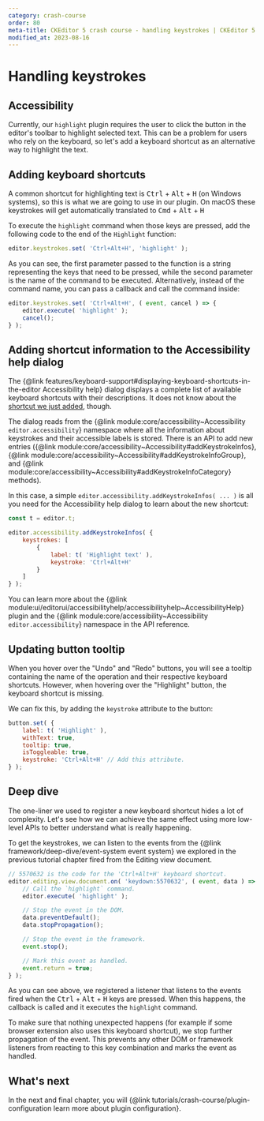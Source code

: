 ```yaml
---
category: crash-course
order: 80
meta-title: CKEditor 5 crash course - handling keystrokes | CKEditor 5 Documentation
modified_at: 2023-08-16
---
```


# Handling keystrokes

## Accessibility

Currently, our `highlight` plugin requires the user to click the button in the editor's toolbar to highlight selected text. This can be a problem for users who rely on the keyboard, so let's add a keyboard shortcut as an alternative way to highlight the text.

## Adding keyboard shortcuts

A common shortcut for highlighting text is <kbd>Ctrl</kbd> + <kbd>Alt</kbd> + <kbd>H</kbd> (on Windows systems), so this is what we are going to use in our plugin. On macOS these keystrokes will get automatically translated to <kbd>Cmd</kbd> + <kbd>Alt</kbd> + <kbd>H</kbd>

To execute the `highlight` command when those keys are pressed, add the following code to the end of the `Highlight` function:

```js
editor.keystrokes.set( 'Ctrl+Alt+H', 'highlight' );
```

As you can see, the first parameter passed to the function is a string representing the keys that need to be pressed, while the second parameter is the name of the command to be executed. Alternatively, instead of the command name, you can pass a callback and call the command inside:

```js
editor.keystrokes.set( 'Ctrl+Alt+H', ( event, cancel ) => {
	editor.execute( 'highlight' );
	cancel();
} );
```

## Adding shortcut information to the Accessibility help dialog

The {@link features/keyboard-support#displaying-keyboard-shortcuts-in-the-editor Accessibility help} dialog displays a complete list of available keyboard shortcuts with their descriptions. It does not know about the [shortcut we just added](#adding-keyboard-shortcuts), though.

The dialog reads from the {@link module:core/accessibility~Accessibility `editor.accessibility`} namespace where all the information about keystrokes and their accessible labels is stored. There is an API to add new entries ({@link module:core/accessibility~Accessibility#addKeystrokeInfos}, {@link module:core/accessibility~Accessibility#addKeystrokeInfoGroup}, and {@link module:core/accessibility~Accessibility#addKeystrokeInfoCategory} methods).

In this case, a simple `editor.accessibility.addKeystrokeInfos( ... )` is all you need for the Accessibility help dialog to learn about the new shortcut:

```js
const t = editor.t;

editor.accessibility.addKeystrokeInfos( {
	keystrokes: [
		{
			label: t( 'Highlight text' ),
			keystroke: 'Ctrl+Alt+H'
		}
	]
} );
```

You can learn more about the {@link module:ui/editorui/accessibilityhelp/accessibilityhelp~AccessibilityHelp} plugin and the {@link module:core/accessibility~Accessibility `editor.accessibility`} namespace in the API reference.

## Updating button tooltip

When you hover over the "Undo" and "Redo" buttons, you will see a tooltip containing the name of the operation and their respective keyboard shortcuts. However, when hovering over the "Highlight" button, the keyboard shortcut is missing.

We can fix this, by adding the `keystroke` attribute to the button:

```js
button.set( {
	label: t( 'Highlight' ),
	withText: true,
	tooltip: true,
	isToggleable: true,
	keystroke: 'Ctrl+Alt+H' // Add this attribute.
} );
```

## Deep dive

The one-liner we used to register a new keyboard shortcut hides a lot of complexity. Let's see how we can achieve the same effect using more low-level APIs to better understand what is really happening.

To get the keystrokes, we can listen to the events from the {@link framework/deep-dive/event-system event system} we explored in the previous tutorial chapter fired from the Editing view document.

```js
// 5570632 is the code for the 'Ctrl+Alt+H' keyboard shortcut.
editor.editing.view.document.on( 'keydown:5570632', ( event, data ) => {
	// Call the `highlight` command.
	editor.execute( 'highlight' );

	// Stop the event in the DOM.
	data.preventDefault();
	data.stopPropagation();

	// Stop the event in the framework.
	event.stop();

	// Mark this event as handled.
	event.return = true;
} );
```

As you can see above, we registered a listener that listens to the events fired when the <kbd>Ctrl</kbd> + <kbd>Alt</kbd> + <kbd>H</kbd> keys are pressed. When this happens, the callback is called and it executes the `highlight` command.

To make sure that nothing unexpected happens (for example if some browser extension also uses this keyboard shortcut), we stop further propagation of the event. This prevents any other DOM or framework listeners from reacting to this key combination and marks the event as handled.

## What's next

In the next and final chapter, you will {@link tutorials/crash-course/plugin-configuration learn more about plugin configuration}.
